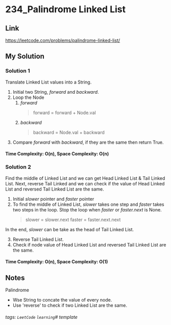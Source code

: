 # 234_Palindrome Linked List

## Link
https://leetcode.com/problems/palindrome-linked-list/

## My Solution

### Solution 1
Translate Linked List values into a String.
1. Initial two String, *forward* and *backward*.
2. Loop the Node
	1. *forward*
		> forward = forward + Node.val
	2. *backward*
		> backward = Node.val + backward
3. Compare *forward* with *backward*, if they are the same then return True.

#### Time Complexity: O(n), Space Complexity: O(n)

### Solution 2
Find the middle of Linked List and we can get Head Linked List & Tail Linked List. Next, reverse Tail Linked and we can check if the value of Head Linked List and reversed Tail Linked List are the same.
1. Initial *slower* pointer and *faster* pointer
2. To find the middle of Linked List, *slower* takes one step and *faster* takes two steps in the loop. Stop the loop when *faster* or *faster.next* is None. 
	> slower = slower.next
	> faster = faster.next.next

In the end, *slower* can be take as the head of Tail Linked List.

3. Reverse Tail Linked List.
4. Check if node value of Head Linked List and reversed Tail Linked List are the same.

#### Time Complexity: O(n), Space Complexity: O(1)

## Notes
Palindrome 
- Wse String to concate the value of every node.
- Use 'reverse' to check if two Linked List are the same.

###### tags: `LeetCode` `learning`# template
